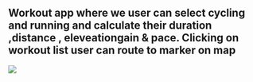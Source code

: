 ## Workout app where we user can select cycling and running and calculate their duration ,distance , eleveationgain & pace. Clicking on workout list user can route to marker on map


<img src="project_img">
